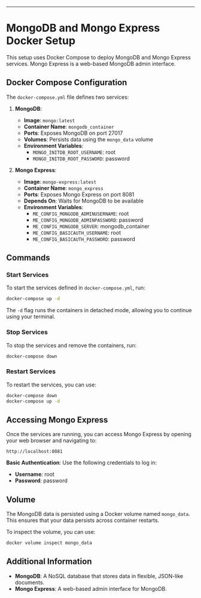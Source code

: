 
---

# MongoDB and Mongo Express Docker Setup

This setup uses Docker Compose to deploy MongoDB and Mongo Express services. Mongo Express is a web-based MongoDB admin interface.

## Docker Compose Configuration

The `docker-compose.yml` file defines two services:

1. **MongoDB**:
   - **Image**: `mongo:latest`
   - **Container Name**: `mongodb_container`
   - **Ports**: Exposes MongoDB on port 27017
   - **Volumes**: Persists data using the `mongo_data` volume
   - **Environment Variables**:
     - `MONGO_INITDB_ROOT_USERNAME`: root
     - `MONGO_INITDB_ROOT_PASSWORD`: password

2. **Mongo Express**:
   - **Image**: `mongo-express:latest`
   - **Container Name**: `mongo_express`
   - **Ports**: Exposes Mongo Express on port 8081
   - **Depends On**: Waits for MongoDB to be available
   - **Environment Variables**:
     - `ME_CONFIG_MONGODB_ADMINUSERNAME`: root
     - `ME_CONFIG_MONGODB_ADMINPASSWORD`: password
     - `ME_CONFIG_MONGODB_SERVER`: mongodb_container
     - `ME_CONFIG_BASICAUTH_USERNAME`: root
     - `ME_CONFIG_BASICAUTH_PASSWORD`: password

## Commands

### Start Services

To start the services defined in `docker-compose.yml`, run:

```sh
docker-compose up -d
```

The `-d` flag runs the containers in detached mode, allowing you to continue using your terminal.

### Stop Services

To stop the services and remove the containers, run:

```sh
docker-compose down
```

### Restart Services

To restart the services, you can use:

```sh
docker-compose down
docker-compose up -d
```

## Accessing Mongo Express

Once the services are running, you can access Mongo Express by opening your web browser and navigating to:

```
http://localhost:8081
```

**Basic Authentication**: Use the following credentials to log in:
- **Username**: root
- **Password**: password

## Volume

The MongoDB data is persisted using a Docker volume named `mongo_data`. This ensures that your data persists across container restarts.

To inspect the volume, you can use:

```sh
docker volume inspect mongo_data
```

## Additional Information

- **MongoDB**: A NoSQL database that stores data in flexible, JSON-like documents.
- **Mongo Express**: A web-based admin interface for MongoDB.



